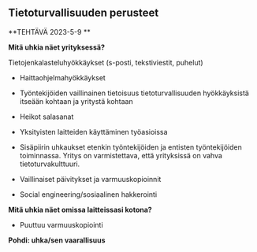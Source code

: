## Tietoturvallisuuden perusteet ##

**TEHTÄVÄ 2023-5-9 **

 
**Mitä uhkia näet yrityksessä?**

Tietojenkalasteluhyökkäykset (s-posti, tekstiviestit, puhelut) 

- Haittaohjelmahyökkäykset 

- Työntekijöiden vaillinainen tietoisuus tietoturvallisuuden hyökkäyksistä itseään kohtaan ja yritystä kohtaan 

- Heikot salasanat  

- Yksityisten laitteiden käyttäminen työasioissa 

- Sisäpiirin uhkaukset etenkin työntekijöiden ja entisten työntekijöiden toiminnassa. Yritys on varmistettava, että yrityksissä on vahva tietoturvakulttuuri.  

- Vaillinaiset päivitykset ja varmuuskopioinnit  

- Social engineering/sosiaalinen hakkerointi 

**Mitä uhkia näet omissa laitteissasi kotona?**

- Puuttuu varmuuskopiointi 

 
**Pohdi: uhka/sen vaarallisuus**
